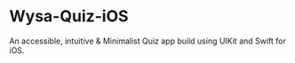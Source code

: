 # Wysa-Quiz-iOS
An accessible, intuitive &amp; Minimalist Quiz app build using UIKit and Swift for iOS.
